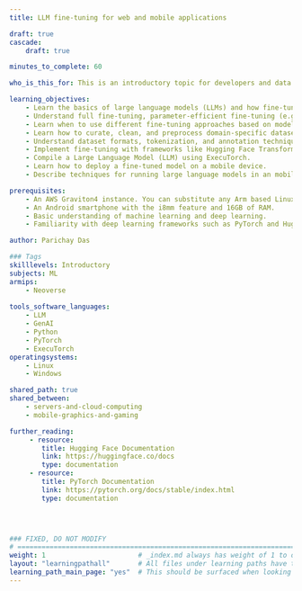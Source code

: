 ```yaml
---
title: LLM fine-tuning for web and mobile applications

draft: true
cascade:
    draft: true

minutes_to_complete: 60

who_is_this_for: This is an introductory topic for developers and data scientists new to fine-tuning large language models (LLMs) and looking to develop a fine-tuned LLM for web and mobile applications. 

learning_objectives: 
    - Learn the basics of large language models (LLMs) and how fine-tuning enhances model performance for specific use cases.
    - Understand full fine-tuning, parameter-efficient fine-tuning (e.g., LoRA, QLoRA, PEFT), and instruction-tuning.
    - Learn when to use different fine-tuning approaches based on model size, task complexity, and computational constraints.
    - Learn how to curate, clean, and preprocess domain-specific datasets for optimal fine-tuning.
    - Understand dataset formats, tokenization, and annotation techniques for improving model learning.
    - Implement fine-tuning with frameworks like Hugging Face Transformers and PyTorch.
    - Compile a Large Language Model (LLM) using ExecuTorch.
    - Learn how to deploy a fine-tuned model on a mobile device.
    - Describe techniques for running large language models in an mobile environment.

prerequisites:
    - An AWS Graviton4 instance. You can substitute any Arm based Linux computer. Refer to [Get started with Arm-based cloud instances](/learning-paths/servers-and-cloud-computing/csp/) for more information about cloud service providers offering Arm-based instances. 
    - An Android smartphone with the i8mm feature and 16GB of RAM.
    - Basic understanding of machine learning and deep learning. 
    - Familiarity with deep learning frameworks such as PyTorch and Hugging Face Transformers. 

author: Parichay Das

### Tags
skilllevels: Introductory
subjects: ML
armips:
    - Neoverse
    
tools_software_languages:
    - LLM
    - GenAI
    - Python
    - PyTorch
    - ExecuTorch
operatingsystems:
    - Linux
    - Windows

shared_path: true
shared_between:
    - servers-and-cloud-computing
    - mobile-graphics-and-gaming

further_reading:
     - resource:
        title: Hugging Face Documentation
        link: https://huggingface.co/docs
        type: documentation
     - resource:
        title: PyTorch Documentation
        link: https://pytorch.org/docs/stable/index.html
        type: documentation
   



### FIXED, DO NOT MODIFY
# ================================================================================
weight: 1                       # _index.md always has weight of 1 to order correctly
layout: "learningpathall"       # All files under learning paths have this same wrapper
learning_path_main_page: "yes"  # This should be surfaced when looking for related content. Only set for _index.md of learning path content.
---
```

